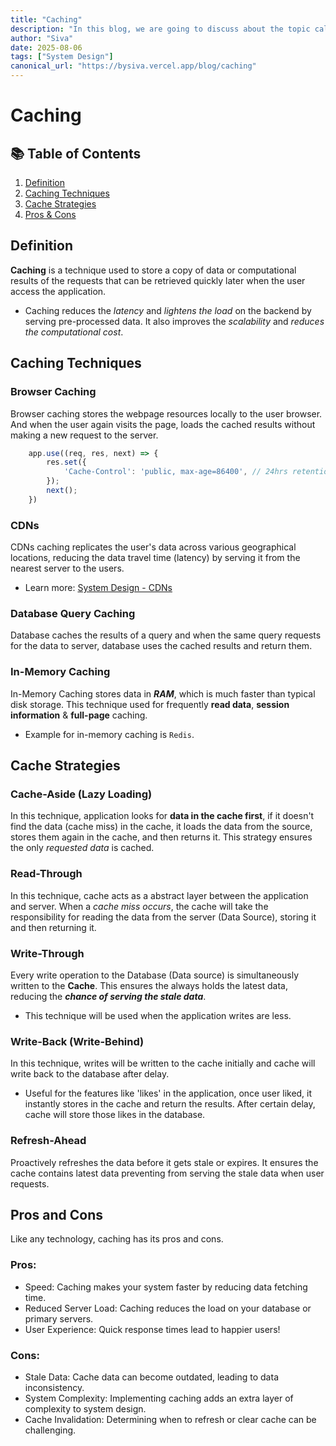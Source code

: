 ```yaml
---
title: "Caching"
description: "In this blog, we are going to discuss about the topic called Caching"
author: "Siva"
date: 2025-08-06
tags: ["System Design"]
canonical_url: "https://bysiva.vercel.app/blog/caching"
---
```


# Caching

## 📚 Table of Contents
1. [Definition](#definition)  
2. [Caching Techniques](#caching-techniques)  
3. [Cache Strategies](#cache-strategies)  
4. [Pros & Cons](#pros-and-cons)

## Definition
**Caching** is a technique used to store a copy of data or computational results of the requests that can be retrieved quickly later when the user access the application.
- Caching reduces the _latency_ and _lightens the load_ on the backend by serving pre-processed data. It also improves the _scalability_ and _reduces the computational cost_.

## Caching Techniques
### Browser Caching
Browser caching stores the webpage resources locally to the user browser. And when the user again visits the page, loads the cached results without making a new request to the server.
```javascript
    app.use((req, res, next) => {
        res.set({
            'Cache-Control': 'public, max-age=86400', // 24hrs retention
        });
        next();
    })
```

### CDNs
CDNs caching replicates the user's data across various geographical locations, reducing the data travel time (latency) by serving it from the nearest server to the users.
- Learn more: [System Design - CDNs](/blog/cdns)

### Database Query Caching
Database caches the results of a query and when the same query requests for the data to server, database uses the cached results and return them.

### In-Memory Caching
In-Memory Caching stores data in **_RAM_**, which is much faster than typical disk storage. This technique used for frequently **read data**, **session information** & **full-page** caching.
- Example for in-memory caching is `Redis`.

## Cache Strategies
### Cache-Aside (Lazy Loading)
In this technique, application looks for **data in the cache first**, if it doesn't find the data (cache miss) in the cache, it loads the data from the source, stores them again in the cache, and then returns it. This strategy ensures the only _requested data_ is cached.

### Read-Through 
In this technique, cache acts as a abstract layer between the application and server. When a _cache miss occurs_, the cache will take the responsibility for reading the data from the server (Data Source), storing it and then returning it.

### Write-Through
Every write operation to the Database (Data source) is simultaneously written to the **Cache**. This ensures the always holds the latest data, reducing the **_chance of serving the stale data_**.
- This technique will be used when the application writes are less.
  
### Write-Back (Write-Behind)
In this technique, writes will be written to the cache initially and cache will write back to the database after delay.
- Useful for the features like 'likes' in the application, once user liked, it instantly stores in the cache and return the results. After certain delay, cache will store those likes in the database.

### Refresh-Ahead
Proactively refreshes the data before it gets stale or expires. It ensures the cache contains latest data preventing from serving the stale data when user requests.

## Pros and Cons
Like any technology, caching has its pros and cons.
### Pros:
- Speed: Caching makes your system faster by reducing data fetching time.
- Reduced Server Load: Caching reduces the load on your database or primary servers.
- User Experience: Quick response times lead to happier users!
### Cons:
- Stale Data: Cache data can become outdated, leading to data inconsistency.
- System Complexity: Implementing caching adds an extra layer of complexity to system design.
- Cache Invalidation: Determining when to refresh or clear cache can be challenging.

